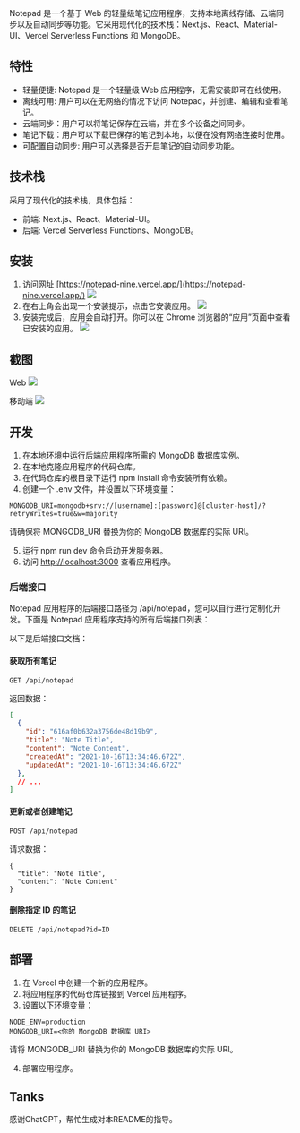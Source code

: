 Notepad 是一个基于 Web 的轻量级笔记应用程序，支持本地离线存储、云端同步以及自动同步等功能。它采用现代化的技术栈：Next.js、React、Material-UI、Vercel Serverless Functions 和 MongoDB。


## 特性
* 轻量便捷: Notepad 是一个轻量级 Web 应用程序，无需安装即可在线使用。
* 离线可用: 用户可以在无网络的情况下访问 Notepad，并创建、编辑和查看笔记。
* 云端同步：用户可以将笔记保存在云端，并在多个设备之间同步。
* 笔记下载：用户可以下载已保存的笔记到本地，以便在没有网络连接时使用。
* 可配置自动同步: 用户可以选择是否开启笔记的自动同步功能。


## 技术栈
采用了现代化的技术栈，具体包括：

* 前端: Next.js、React、Material-UI。
* 后端: Vercel Serverless Functions、MongoDB。

## 安装

1. 访问网址 [https://notepad-nine.vercel.app/](https://notepad-nine.vercel.app/)
![](./screenshots/notepad-install-setp1.png)
2. 在右上角会出现一个安装提示，点击它安装应用。
![](./screenshots/notepad-install-setp2.png)
3. 安装完成后，应用会自动打开。你可以在 Chrome 浏览器的“应用”页面中查看已安装的应用。
![](./screenshots/notepad-pwa.png)


## 截图
Web
![](./screenshots/web-note.png)

移动端
![](./screenshots/mobile-note.png)


## 开发
1. 在本地环境中运行后端应用程序所需的 MongoDB 数据库实例。
2. 在本地克隆应用程序的代码仓库。
3. 在代码仓库的根目录下运行 npm install 命令安装所有依赖。
4. 创建一个 .env 文件，并设置以下环境变量：
```.dotenv
MONGODB_URI=mongodb+srv://[username]:[password]@[cluster-host]/?retryWrites=true&w=majority
```
请确保将 MONGODB_URI 替换为你的 MongoDB 数据库的实际 URI。

5. 运行 npm run dev 命令启动开发服务器。
6. 访问 [http://localhost:3000](http://localhost:3000) 查看应用程序。


### 后端接口
Notepad 应用程序的后端接口路径为 /api/notepad，您可以自行进行定制化开发。下面是 Notepad 应用程序支持的所有后端接口列表：

以下是后端接口文档：

#### 获取所有笔记
```
GET /api/notepad
```
返回数据：
```json
[
  {
    "id": "616af0b632a3756de48d19b9",
    "title": "Note Title",
    "content": "Note Content",
    "createdAt": "2021-10-16T13:34:46.672Z",
    "updatedAt": "2021-10-16T13:34:46.672Z"
  },
  // ...
]
```

#### 更新或者创建笔记
```
POST /api/notepad
```
请求数据：
```
{
  "title": "Note Title",
  "content": "Note Content"
}
```

#### 删除指定 ID 的笔记
```
DELETE /api/notepad?id=ID
```


## 部署
1. 在 Vercel 中创建一个新的应用程序。
2. 将应用程序的代码仓库链接到 Vercel 应用程序。
3. 设置以下环境变量：
```
NODE_ENV=production
MONGODB_URI=<你的 MongoDB 数据库 URI>
```
请将 MONGODB_URI 替换为你的 MongoDB 数据库的实际 URI。

4. 部署应用程序。


## Tanks
感谢ChatGPT，帮忙生成对本README的指导。

